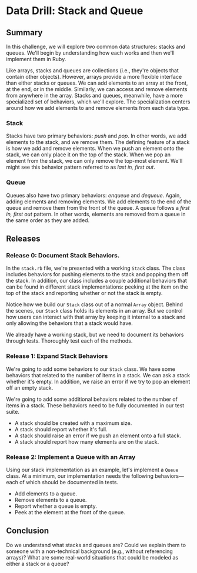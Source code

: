# Data Drill: Stack and Queue
## Summary
In this challenge, we will explore two common data structures: stacks and queues.  We'll begin by understanding how each works and then we'll implement them in Ruby.

Like arrays, stacks and queues are collections (i.e., they're objects that contain other objects).  However, arrays provide a more flexible interface than either stacks or queues.  We can add elements to an array at the front, at the end, or in the middle.  Similarly, we can access and remove elements from anywhere in the array.  Stacks and queues, meanwhile, have a more specialized set of behaviors, which we'll explore.  The specialization centers around how we add elements to and remove elements from each data type.


### Stack
Stacks have two primary behaviors: *push* and *pop*.  In other words, we add elements to the stack, and we remove them.  The defining feature of a stack is how we add and remove elements.  When we push an element onto the stack, we can only place it on the top of the stack.  When we pop an element from the stack, we can only remove the top-most element.  We'll might see this behavior pattern referred to as *last in, first out*.


### Queue
Queues also have two primary behaviors: *enqueue* and *dequeue*.  Again, adding elements and removing elements.  We add elements to the end of the queue and remove them from the front of the queue.  A queue follows a *first in, first out* pattern.  In other words, elements are removed from a queue in the same order as they are added.


## Releases
### Release 0: Document Stack Behaviors.
In the `stack.rb` file, we're presented with a working `Stack` class.  The class includes behaviors for pushing elements to the stack and popping them off the stack.  In addition, our class includes a couple additional behaviors that can be found in different stack implementations:  peeking at the item on the top of the stack and reporting whether or not the stack is empty.

Notice how we build our `Stack` class out of a normal `Array` object.  Behind the scenes, our `Stack` class holds its elements in an array.  But we control how users can interact with that array by keeping it internal to a stack and only allowing the behaviors that a stack would have.

We already have a working stack, but we need to document its behaviors through tests.  Thoroughly test each of the methods.


### Release 1:  Expand Stack Behaviors
We're going to add some behaviors to our `Stack` class.  We have some behaviors that related to the number of items in a stack.  We can ask a stack whether it's empty.  In addition, we raise an error if we try to pop an element off an empty stack.

We're going to add some additional behaviors related to the number of items in a stack.  These behaviors need to be fully documented in our test suite.

- A stack should be created with a maximum size.
- A stack should report whether it's full.
- A stack should raise an error if we push an element onto a full stack.
- A stack should report how many elements are on the stack.


### Release 2: Implement a Queue with an Array
Using our stack implementation as an example, let's implement a `Queue` class.  At a minimum, our implementation needs the following behaviors—each of which should be documented in tests.

- Add elements to a queue.
- Remove elements to a queue.
- Report whether a queue is empty.
- Peek at the element at the front of the queue.


## Conclusion
Do we understand what stacks and queues are?  Could we explain them to someone with a non-technical background (e.g., without referencing arrays)?  What are some real-world situations that could be modeled as either a stack or a queue?


